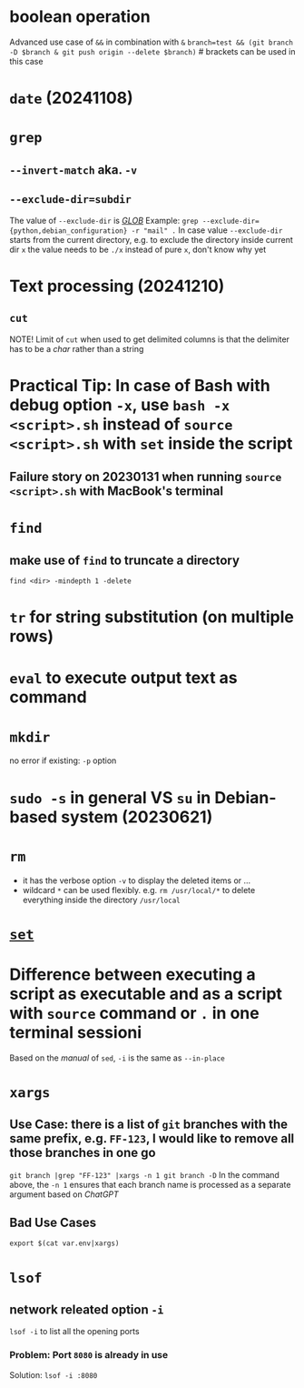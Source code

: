 # boolean operation
Advanced use case of `&&` in combination with `&`
`branch=test && (git branch -D $branch & git push origin --delete $branch)` # brackets can be used in this case

# `date` (20241108)

# `grep`
## `--invert-match` aka. `-v`
## `--exclude-dir=subdir`
The value of `--exclude-dir` is [*GLOB*](https://tldp.org/LDP/abs/html/globbingref.html)
Example: `grep --exclude-dir={python,debian_configuration} -r "mail" .`
In case value `--exclude-dir` starts from the current directory, e.g. to exclude the directory inside current dir `x` the value needs to be `./x` instead of pure `x`, don't know why yet

# Text processing (20241210)
## `cut`
NOTE!
Limit of `cut` when used to get delimited columns is that the delimiter has to be a *char* rather than a string


# Practical Tip: In case of Bash with debug option `-x`, use `bash -x <script>.sh` instead of `source <script>.sh` with `set` inside the script
## Failure story on 20230131 when running `source <script>.sh` with MacBook's terminal
# `find`
## make use of `find` to truncate a directory
`find <dir> -mindepth 1 -delete`
# `tr` for string substitution (on multiple rows)

# `eval` to execute output text as command

# `mkdir`
no error if existing: `-p` option

# `sudo -s` in general VS `su` in Debian-based system (20230621)

# `rm`
* it has the verbose option `-v` to display the deleted items or ...
* wildcard `*` can be used flexibly. e.g. `rm /usr/local/*` to delete everything inside the directory `/usr/local`
# [`set`](https://www.gnu.org/software/bash/manual/html_node/The-Set-Builtin.html)

# Difference between executing a script as executable and as a script with `source` command or `.` in one terminal sessioni

Based on the *manual* of `sed`, `-i` is the same as `--in-place`
# `xargs`
## Use Case: there is a list of `git` branches with the same prefix, e.g. `FF-123`, I would like to remove all those branches in one go
`git branch |grep "FF-123" |xargs -n 1 git branch -D`
In the command above, the `-n 1` ensures that each branch name is processed as a separate argument based on *ChatGPT*
## Bad Use Cases
`export $(cat var.env|xargs)`

# `lsof`
## network releated option `-i`
`lsof -i` to list all the opening ports
### Problem: Port `8080` is already in use
Solution: `lsof -i :8080`

